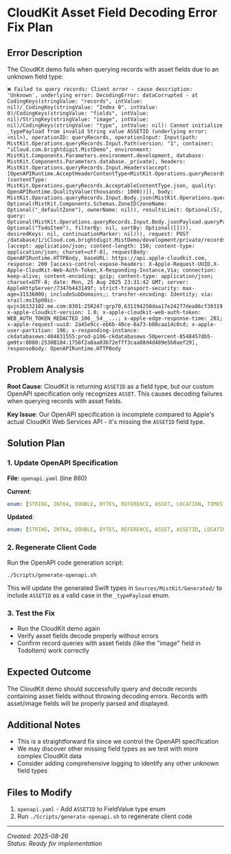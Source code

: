 # CloudKit Asset Field Decoding Error Fix Plan

## Error Description

The CloudKit demo fails when querying records with asset fields due to an unknown field type:

```
❌ Failed to query records: Client error - cause description: 'Unknown', underlying error: DecodingError: dataCorrupted - at CodingKeys(stringValue: "records", intValue: nil)/_CodingKey(stringValue: "Index 0", intValue: 0)/CodingKeys(stringValue: "fields", intValue: nil)/StringKey(stringValue: "image", intValue: nil)/CodingKeys(stringValue: "type", intValue: nil): Cannot initialize _typePayload from invalid String value ASSETID (underlying error: <nil>), operationID: queryRecords, operationInput: Input(path: MistKit.Operations.queryRecords.Input.Path(version: "1", container: "iCloud.com.brightdigit.MistDemo", environment: MistKit.Components.Parameters.environment.development, database: MistKit.Components.Parameters.database._private), headers: MistKit.Operations.queryRecords.Input.Headers(accept: [OpenAPIRuntime.AcceptHeaderContentType<MistKit.Operations.queryRecords.AcceptableContentType>(contentType: MistKit.Operations.queryRecords.AcceptableContentType.json, quality: OpenAPIRuntime.QualityValue(thousands: 1000))]), body: MistKit.Operations.queryRecords.Input.Body.json(MistKit.Operations.queryRecords.Input.Body.jsonPayload(zoneID: Optional(MistKit.Components.Schemas.ZoneID(zoneName: Optional("_defaultZone"), ownerName: nil)), resultsLimit: Optional(5), query: Optional(MistKit.Operations.queryRecords.Input.Body.jsonPayload.queryPayload(recordType: Optional("TodoItem"), filterBy: nil, sortBy: Optional([]))), desiredKeys: nil, continuationMarker: nil))), request: POST /database/1/iCloud.com.brightdigit.MistDemo/development/private/records/query [accept: application/json; content-length: 150; content-type: application/json; charset=utf-8], requestBody: OpenAPIRuntime.HTTPBody, baseURL: https://api.apple-cloudkit.com, response: 200 [access-control-expose-headers: X-Apple-Request-UUID,X-Apple-CloudKit-Web-Auth-Token,X-Responding-Instance,Via; connection: keep-alive; content-encoding: gzip; content-type: application/json; charset=UTF-8; date: Mon, 25 Aug 2025 23:31:42 GMT; server: AppleHttpServer/7347b443149f; strict-transport-security: max-age=31536000; includeSubDomains;; transfer-encoding: Identity; via: xrail:ms15p00ic-qujn16132102.me.com:8301:25R247:grp70,631194250daa17e24277dea86cf30319:3a01275c49ef1cdef312220332f795c5:uschi7; x-apple-cloudkit-version: 1.0; x-apple-cloudkit-web-auth-token: WEB_AUTH_TOKEN_REDACTED_106__54__...; x-apple-edge-response-time: 201; x-apple-request-uuid: 2a45e9cc-eb6b-40ce-8a73-b08caa14c0cd; x-apple-user-partition: 106; x-responding-instance: ckdatabasews:404831555:prod-p106-ckdatabasews-50percent-8548457db5-gm9tv:8080:2530B184:1756f2a8aa03b72efff3caa88d4d489e5b0aef29], responseBody: OpenAPIRuntime.HTTPBody
```

## Problem Analysis

**Root Cause**: CloudKit is returning `ASSETID` as a field type, but our custom OpenAPI specification only recognizes `ASSET`. This causes decoding failures when querying records with asset fields.

**Key Issue**: Our OpenAPI specification is incomplete compared to Apple's actual CloudKit Web Services API - it's missing the `ASSETID` field type.

## Solution Plan

### 1. Update OpenAPI Specification

**File**: `openapi.yaml` (line 860)

**Current**:
```yaml
enum: [STRING, INT64, DOUBLE, BYTES, REFERENCE, ASSET, LOCATION, TIMESTAMP, LIST]
```

**Updated**:
```yaml
enum: [STRING, INT64, DOUBLE, BYTES, REFERENCE, ASSET, ASSETID, LOCATION, TIMESTAMP, LIST]
```

### 2. Regenerate Client Code

Run the OpenAPI code generation script:
```bash
./Scripts/generate-openapi.sh
```

This will update the generated Swift types in `Sources/MistKit/Generated/` to include `ASSETID` as a valid case in the `_typePayload` enum.

### 3. Test the Fix

- Run the CloudKit demo again
- Verify asset fields decode properly without errors
- Confirm record queries with asset fields (like the "image" field in TodoItem) work correctly

## Expected Outcome

The CloudKit demo should successfully query and decode records containing asset fields without throwing decoding errors. Records with asset/image fields will be properly parsed and displayed.

## Additional Notes

- This is a straightforward fix since we control the OpenAPI specification
- We may discover other missing field types as we test with more complex CloudKit data
- Consider adding comprehensive logging to identify any other unknown field types

## Files to Modify

1. `openapi.yaml` - Add `ASSETID` to FieldValue type enum
2. Run `./Scripts/generate-openapi.sh` to regenerate client code

---

*Created: 2025-08-26*  
*Status: Ready for implementation*